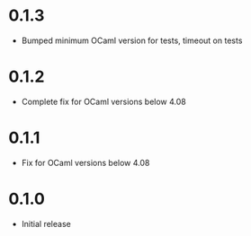 # 0.1.3
- Bumped minimum OCaml version for tests, timeout on tests

# 0.1.2
- Complete fix for OCaml versions below 4.08

# 0.1.1
- Fix for OCaml versions below 4.08

# 0.1.0
- Initial release
